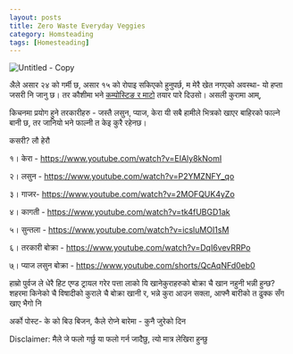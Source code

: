 ```yaml
---
layout: posts
title: Zero Waste Everyday Veggies
category: Homsteading
tags: [Homesteading]
---
```

![Untitled - Copy](https://github.com/AWS-Nepal/write-the-docs-1/assets/109033173/26eba065-8b58-4a73-85b3-e26e3d25f8d8)

अैले असार २४ को गर्मी छ, असार १५ को रोपाइ सकिएको हुनुपर्छ, म मेरै खेत नगएको अवस्था- यो हप्ता जसरी नि जानु छ।
तर कौशीमा भने [कम्पोस्टिङ र माटो](https://www.youtube.com/watch?v=Mz5Y1w222iQ) तयार पारे दिउसो।
असली कुरामा आम्,

किचनमा प्रयोग हुने तरकारीहरु - जस्तै लसुन, प्याज, केरा यी सबै हामीले भित्रको खाएर बाहिरको फाल्ने बानी छ, तर जानियो भने फाल्नी त केइ कुरै रहेनछ।

कसरी? लौ हेरौ

१। केरा - https://www.youtube.com/watch?v=EIAly8kNomI

२। लसुन - https://www.youtube.com/watch?v=P2YMZNFY_qo

३। गाजर- https://www.youtube.com/watch?v=2MOFQUK4yZo

४। कागती - https://www.youtube.com/watch?v=tk4fUBGD1ak

५। सुन्तला - https://www.youtube.com/watch?v=icsluMOI1sM

६। तरकारी बोक्रा - https://www.youtube.com/watch?v=DqI6vevRRPo

७्। प्याज लसुन बोक्रा - https://www.youtube.com/shorts/QcAqNFd0eb0

हाम्रो पुर्वज ले धेरै हिट एण्ड ट्रायल गरेर पत्ता लाको यि खानेकुराहरुको बोक्रा चै खान नहुनी भन्नी हुन्छ?
शहरमा किनेको चै विषादीको कुराले चै बोक्रा खानी र, भन्ने कुरा आउन सक्ला, आफ्नै बारीको त ढुक्क सँग खाए भैगो नि

अर्को पोस्ट- के को बिउ बिजन, कैले रोप्ने बारेमा - कुनै जुरेको दिन

Disclaimer: मैले जे फलो गर्छु या फलो गर्न जादैछु, त्यो मात्र लेखिरा हुन्छु


 
